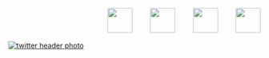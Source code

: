 [github]:"https://user-images.githubusercontent.com/60987359/110144629-d5e69b00-7dd8-11eb-87e9-603d613ff9d8.png"
[twitter]:https://user-images.githubusercontent.com/60987359/110144636-d7b05e80-7dd8-11eb-8df6-a31a0c832275.png
[facebook]:https://user-images.githubusercontent.com/60987359/110144639-d8e18b80-7dd8-11eb-802e-722045971ed9.png
[snapchat]:https://user-images.githubusercontent.com/60987359/110144767-fd3d6800-7dd8-11eb-91a3-8e36cb6d30ed.png

<p align="right">
  <img src="https://user-images.githubusercontent.com/60987359/110144629-d5e69b00-7dd8-11eb-87e9-603d613ff9d8.png" width="50" height="50" />
  &nbsp;
  &nbsp;
  &nbsp;
  &nbsp;
  <img src="https://user-images.githubusercontent.com/60987359/110201339-d9beff80-7e62-11eb-98d2-7079db37dacf.png" width="50" height="50" />
  &nbsp;
  &nbsp;
  &nbsp;
  &nbsp;
  <img src="https://user-images.githubusercontent.com/60987359/110144639-d8e18b80-7dd8-11eb-802e-722045971ed9.png" width="50" height="50" />
  &nbsp;
  &nbsp;
  &nbsp;
  &nbsp;
  <img src="https://user-images.githubusercontent.com/60987359/110144767-fd3d6800-7dd8-11eb-91a3-8e36cb6d30ed.png" width="50" height="50" />
</p>

[![twitter header photo](https://pbs.twimg.com/profile_banners/2177054297/1512901091/1500x500)](https://twitter.com/crbyxwpzfl/header_photo)
